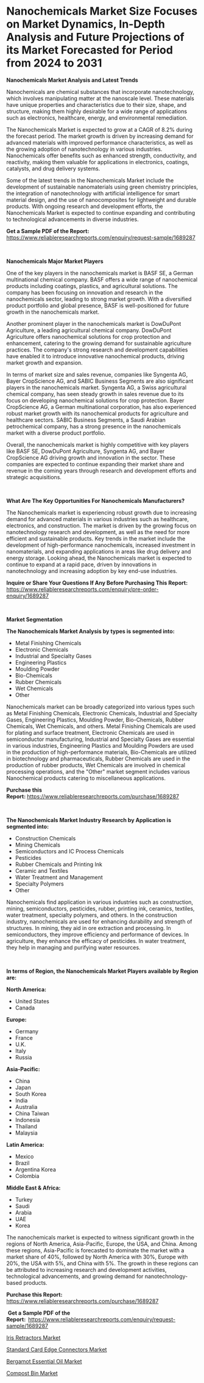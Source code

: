<p><h1>Nanochemicals Market Size Focuses on Market Dynamics, In-Depth Analysis and Future Projections of its Market Forecasted for Period from 2024 to 2031</h1></p><p><strong>Nanochemicals Market Analysis and Latest Trends</strong></p>
<p><p>Nanochemicals are chemical substances that incorporate nanotechnology, which involves manipulating matter at the nanoscale level. These materials have unique properties and characteristics due to their size, shape, and structure, making them highly desirable for a wide range of applications such as electronics, healthcare, energy, and environmental remediation.</p><p>The Nanochemicals Market is expected to grow at a CAGR of 8.2% during the forecast period. The market growth is driven by increasing demand for advanced materials with improved performance characteristics, as well as the growing adoption of nanotechnology in various industries. Nanochemicals offer benefits such as enhanced strength, conductivity, and reactivity, making them valuable for applications in electronics, coatings, catalysts, and drug delivery systems.</p><p>Some of the latest trends in the Nanochemicals Market include the development of sustainable nanomaterials using green chemistry principles, the integration of nanotechnology with artificial intelligence for smart material design, and the use of nanocomposites for lightweight and durable products. With ongoing research and development efforts, the Nanochemicals Market is expected to continue expanding and contributing to technological advancements in diverse industries.</p></p>
<p><strong>Get a Sample PDF of the Report:&nbsp;</strong> <a href="https://www.reliableresearchreports.com/enquiry/request-sample/1689287">https://www.reliableresearchreports.com/enquiry/request-sample/1689287</a></p>
<p>&nbsp;</p>
<p><strong>Nanochemicals Major Market Players</strong></p>
<p><p>One of the key players in the nanochemicals market is BASF SE, a German multinational chemical company. BASF offers a wide range of nanochemical products including coatings, plastics, and agricultural solutions. The company has been focusing on innovation and research in the nanochemicals sector, leading to strong market growth. With a diversified product portfolio and global presence, BASF is well-positioned for future growth in the nanochemicals market.</p><p>Another prominent player in the nanochemicals market is DowDuPont Agriculture, a leading agricultural chemical company. DowDuPont Agriculture offers nanochemical solutions for crop protection and enhancement, catering to the growing demand for sustainable agriculture practices. The company's strong research and development capabilities have enabled it to introduce innovative nanochemical products, driving market growth and expansion.</p><p>In terms of market size and sales revenue, companies like Syngenta AG, Bayer CropScience AG, and SABIC Business Segments are also significant players in the nanochemicals market. Syngenta AG, a Swiss agricultural chemical company, has seen steady growth in sales revenue due to its focus on developing nanochemical solutions for crop protection. Bayer CropScience AG, a German multinational corporation, has also experienced robust market growth with its nanochemical products for agriculture and healthcare sectors. SABIC Business Segments, a Saudi Arabian petrochemical company, has a strong presence in the nanochemicals market with a diverse product portfolio.</p><p>Overall, the nanochemicals market is highly competitive with key players like BASF SE, DowDuPont Agriculture, Syngenta AG, and Bayer CropScience AG driving growth and innovation in the sector. These companies are expected to continue expanding their market share and revenue in the coming years through research and development efforts and strategic acquisitions.</p></p>
<p>&nbsp;</p>
<p><strong>What Are The Key Opportunities For Nanochemicals Manufacturers?</strong></p>
<p><p>The Nanochemicals market is experiencing robust growth due to increasing demand for advanced materials in various industries such as healthcare, electronics, and construction. The market is driven by the growing focus on nanotechnology research and development, as well as the need for more efficient and sustainable products. Key trends in the market include the development of high-performance nanochemicals, increased investment in nanomaterials, and expanding applications in areas like drug delivery and energy storage. Looking ahead, the Nanochemicals market is expected to continue to expand at a rapid pace, driven by innovations in nanotechnology and increasing adoption by key end-use industries.</p></p>
<p><strong>Inquire or Share Your Questions If Any Before Purchasing This Report:</strong> <a href="https://www.reliableresearchreports.com/enquiry/pre-order-enquiry/1689287">https://www.reliableresearchreports.com/enquiry/pre-order-enquiry/1689287</a></p>
<p>&nbsp;</p>
<p><strong>Market Segmentation</strong></p>
<p><strong>The Nanochemicals Market Analysis by types is segmented into:</strong></p>
<p><ul><li>Metal Finishing Chemicals</li><li>Electronic Chemicals</li><li>Industrial and Specialty Gases</li><li>Engineering Plastics</li><li>Moulding Powder</li><li>Bio-Chemicals</li><li>Rubber Chemicals</li><li>Wet Chemicals</li><li>Other</li></ul></p>
<p><p>Nanochemicals market can be broadly categorized into various types such as Metal Finishing Chemicals, Electronic Chemicals, Industrial and Specialty Gases, Engineering Plastics, Moulding Powder, Bio-Chemicals, Rubber Chemicals, Wet Chemicals, and others. Metal Finishing Chemicals are used for plating and surface treatment, Electronic Chemicals are used in semiconductor manufacturing, Industrial and Specialty Gases are essential in various industries, Engineering Plastics and Moulding Powders are used in the production of high-performance materials, Bio-Chemicals are utilized in biotechnology and pharmaceuticals, Rubber Chemicals are used in the production of rubber products, Wet Chemicals are involved in chemical processing operations, and the "Other" market segment includes various Nanochemical products catering to miscellaneous applications.</p></p>
<p><strong>Purchase this Report:&nbsp;</strong><a href="https://www.reliableresearchreports.com/purchase/1689287">https://www.reliableresearchreports.com/purchase/1689287</a></p>
<p>&nbsp;</p>
<p><strong>The Nanochemicals Market Industry Research by Application is segmented into:</strong></p>
<p><ul><li>Construction Chemicals</li><li>Mining Chemicals</li><li>Semiconductors and IC Process Chemicals</li><li>Pesticides</li><li>Rubber Chemicals and Printing Ink</li><li>Ceramic and Textiles</li><li>Water Treatment and Management</li><li>Specialty Polymers</li><li>Other</li></ul></p>
<p><p>Nanochemicals find application in various industries such as construction, mining, semiconductors, pesticides, rubber, printing ink, ceramics, textiles, water treatment, specialty polymers, and others. In the construction industry, nanochemicals are used for enhancing durability and strength of structures. In mining, they aid in ore extraction and processing. In semiconductors, they improve efficiency and performance of devices. In agriculture, they enhance the efficacy of pesticides. In water treatment, they help in managing and purifying water resources.</p></p>
<p>&nbsp;</p>
<p><strong>In terms of Region, the Nanochemicals Market Players available by Region are:</strong></p>
<p>
    <p> <strong> North America: </strong>
        <ul>
            <li>United States</li>
            <li>Canada</li>
        </ul>
        </p> 
    <p> <strong> Europe: </strong>
        <ul>
            <li>Germany</li>
            <li>France</li>
            <li>U.K.</li>
            <li>Italy</li>
            <li>Russia</li>
        </ul>
        </p> 
    <p> <strong> Asia-Pacific: </strong>
        <ul>
            <li>China</li>
            <li>Japan</li>
            <li>South Korea</li>
            <li>India</li>
            <li>Australia</li>
            <li>China Taiwan</li>
            <li>Indonesia</li>
            <li>Thailand</li>
            <li>Malaysia</li>
        </ul>
        </p> 
    <p> <strong> Latin America: </strong>
        <ul>
            <li>Mexico</li>
            <li>Brazil</li>
            <li>Argentina Korea</li>
            <li>Colombia</li>
        </ul>
        </p> 
    <p> <strong> Middle East & Africa: </strong>
        <ul>
            <li>Turkey</li>
            <li>Saudi</li>
            <li>Arabia</li>
            <li>UAE</li>
            <li>Korea</li>
        </ul>
    </p>
    </p>
<p><p>The nanochemicals market is expected to witness significant growth in the regions of North America, Asia-Pacific, Europe, the USA, and China. Among these regions, Asia-Pacific is forecasted to dominate the market with a market share of 40%, followed by North America with 30%, Europe with 20%, the USA with 5%, and China with 5%. The growth in these regions can be attributed to increasing research and development activities, technological advancements, and growing demand for nanotechnology-based products.</p></p>
<p><strong>Purchase this Report: </strong><a href="https://www.reliableresearchreports.com/purchase/1689287">https://www.reliableresearchreports.com/purchase/1689287</a></p>
<p>&nbsp;<strong>Get a Sample PDF of the Report:&nbsp;&nbsp;</strong><a href="https://www.reliableresearchreports.com/enquiry/request-sample/1689287">https://www.reliableresearchreports.com/enquiry/request-sample/1689287</a></p>
<p><strong></strong></p>
<p><p><a href="https://view.publitas.com/reportprime-1/iris-retractors-market-size-share-trends-analysis-report-by-application-regional-outlook-competitive-strategies-and-segment-forecasts-2023-2030/">Iris Retractors Market</a></p><p><a href="https://view.publitas.com/reportprime-1/standard-card-edge-connectors-market-furnish-information-about-market-size-market-share-market-dynamics-and-projections-spanning-from-2023-to-2030/">Standard Card Edge Connectors Market</a></p><p><a href="https://simplistic-meeting-7ee.notion.site/Decoding-the-Bergamot-Essential-Oil-Market-A-Deep-Dive-into-the-Latest-Market-Trends-Market-Segmen-54ea144b36f84154bc5588c6e915c6b4">Bergamot Essential Oil Market</a></p><p><a href="https://view.publitas.com/reportprime-1/compost-bin-market-research-report-forecasted-for-period-from-2023-2030-by-market-type-market-application-and-region/">Compost Bin Market</a></p></p>